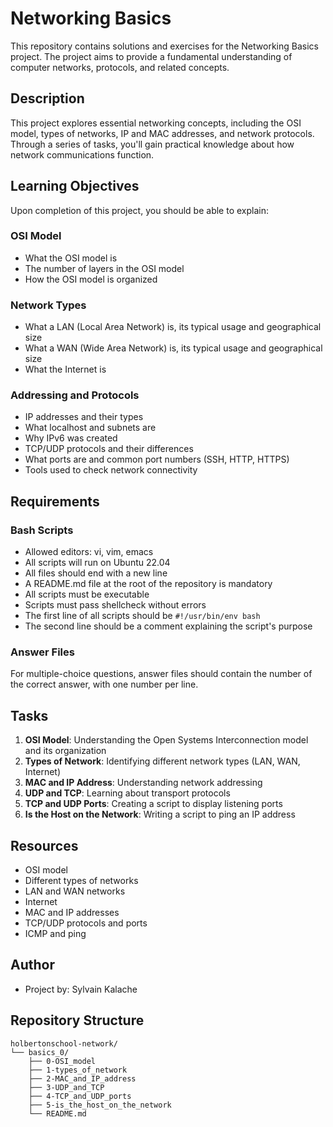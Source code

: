 # Networking Basics

This repository contains solutions and exercises for the Networking Basics project. The project aims to provide a fundamental understanding of computer networks, protocols, and related concepts.

## Description

This project explores essential networking concepts, including the OSI model, types of networks, IP and MAC addresses, and network protocols. Through a series of tasks, you'll gain practical knowledge about how network communications function.

## Learning Objectives

Upon completion of this project, you should be able to explain:

### OSI Model

- What the OSI model is
- The number of layers in the OSI model
- How the OSI model is organized

### Network Types

- What a LAN (Local Area Network) is, its typical usage and geographical size
- What a WAN (Wide Area Network) is, its typical usage and geographical size
- What the Internet is

### Addressing and Protocols

- IP addresses and their types
- What localhost and subnets are
- Why IPv6 was created
- TCP/UDP protocols and their differences
- What ports are and common port numbers (SSH, HTTP, HTTPS)
- Tools used to check network connectivity

## Requirements

### Bash Scripts

- Allowed editors: vi, vim, emacs
- All scripts will run on Ubuntu 22.04
- All files should end with a new line
- A README.md file at the root of the repository is mandatory
- All scripts must be executable
- Scripts must pass shellcheck without errors
- The first line of all scripts should be `#!/usr/bin/env bash`
- The second line should be a comment explaining the script's purpose

### Answer Files

For multiple-choice questions, answer files should contain the number of the correct answer, with one number per line.

## Tasks

1. **OSI Model**: Understanding the Open Systems Interconnection model and its organization
2. **Types of Network**: Identifying different network types (LAN, WAN, Internet)
3. **MAC and IP Address**: Understanding network addressing
4. **UDP and TCP**: Learning about transport protocols
5. **TCP and UDP Ports**: Creating a script to display listening ports
6. **Is the Host on the Network**: Writing a script to ping an IP address

## Resources

- OSI model
- Different types of networks
- LAN and WAN networks
- Internet
- MAC and IP addresses
- TCP/UDP protocols and ports
- ICMP and ping

## Author

- Project by: Sylvain Kalache

## Repository Structure

```
holbertonschool-network/
└── basics_0/
    ├── 0-OSI_model
    ├── 1-types_of_network
    ├── 2-MAC_and_IP_address
    ├── 3-UDP_and_TCP
    ├── 4-TCP_and_UDP_ports
    ├── 5-is_the_host_on_the_network
    └── README.md
```
